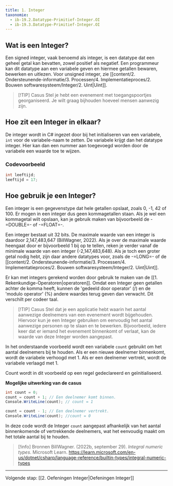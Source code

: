 ```yaml
---
title: 1. Integer
taxonomie:
  - ib-19.2.Datatype-Primitief-Integer.OI
  - ib-19.3.Datatype-Primitief-Integer.OI
---
```


## Wat is een Integer?
Een signed integer, vaak benoemd als integer, is een datatype dat een geheel getal kan bevatten, zowel positief als negatief. Een programmeur kan dit datatype aan een variabele geven en hiermee getallen bewaren, bewerken en uitlezen. Voor unsigned integer, zie [[content/2. Ondersteunende-informatie/3. Processen/4. Implementatieproces/2. Bouwen softwaresysteem/Integer/2. Uint|Uint]].

> [!TIP] Casus
> Stel je hebt een evenement met toegangspoortjes georganiseerd. Je wilt graag bijhouden hoeveel mensen aanwezig zijn.  

## Hoe zit een Integer in elkaar?
De integer wordt in C# ingezet door bij het initialiseren van een variabele, `int` voor de variabele-naam te zetten. De variabele krijgt dan het datatype integer. Hier kan dan een nummer aan toegevoegd worden door de variabele een waarde toe te wijzen.

### Codevoorbeeld
```C#
int leeftijd;
leeftijd = 17;
```

## Hoe gebruik je een Integer?
Een integer is een gegevenstype dat hele getallen opslaat, zoals 0, -1, 42 of 100. Er mogen in een integer dus geen kommagetallen staan. Als je wel een kommagetal wilt opslaan, kan je gebruik maken van bijvoorbeeld de -=DOUBLE=- of -=FLOAT=-.

Een integer bestaat uit 32 bits. De maximale waarde van een integer is daardoor 2,147,483,647 (BillWagner, 2022). Als je over de maximale waarde heengaat door er bijvoorbeeld 1 bij op te tellen, reken je verder vanaf de minimale waarde van een integer (-2,147,483,648). Als je toch een groter getal nodig hebt, zijn daar andere datatypes voor, zoals de -=LONG=- of de [[content/2. Ondersteunende-informatie/3. Processen/4. Implementatieproces/2. Bouwen softwaresysteem/Integer/2. Uint|Uint]].

Er kan met integers gerekend worden door gebruik te maken van de [[1. Rekenkundige-Operatoren|operatoren]]. Omdat een Integer geen getallen achter de komma heeft, kunnen de 'gedeeld door operator' (/) en de 'modulo operator' (%) andere waardes terug geven dan verwacht. Dit verschilt per codeer taal.

> [!TIP] Casus
> Stel dat je een applicatie hebt waarin het aantal aanwezige deelnemers van een evenement wordt bijgehouden. Hiervoor kun je een Integer gebruiken om eenvoudig het aantal aanwezige personen op te slaan en te bewerken. Bijvoorbeeld, iedere keer dat er iemand het evenement binnenkomt of verlaat, kan de waarde van deze Integer worden aangepast.

In het onderstaande voorbeeld wordt een variabele `count` gebruikt om het aantal deelnemers bij te houden. Als er een nieuwe deelnemer binnenkomt, wordt de variabele verhoogd met 1. Als er een deelnemer vertrekt, wordt de variabele verlaagd met 1.

Count wordt in dit voorbeeld op een regel gedeclareerd en geïnitialiseerd.

**Mogelijke uitwerking van de casus**
```C#
int count = 0; 
count = count + 1; // Een deelnemer komt binnen.
Console.WriteLine(count); // count = 1

count = count - 1; // Een deelnemer vertrekt.
Console.WriteLine(count); //count = 0
```

In deze code wordt de Integer `count` aangepast afhankelijk van het aantal binnenkomende of vertrekkende deelnemers, wat het eenvoudig maakt om het totale aantal bij te houden.

> [!info] Bronnen
> BillWagner. (2022b, september 29). _Integral numeric types_. Microsoft Learn. https://learn.microsoft.com/en-us/dotnet/csharp/language-reference/builtin-types/integral-numeric-types

---

Volgende stap: [[2. Oefeningen Integer|Oefeningen Integer]]